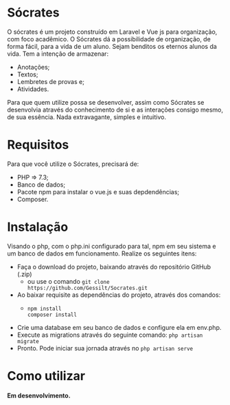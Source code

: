 # Sócrates
O sócrates é um projeto construído em Laravel e Vue js para organização, com foco acadêmico. O Sócrates dá a possibilidade de organização, de forma fácil, para a vida de um aluno. Sejam benditos os eternos alunos da vida. Tem a intenção de armazenar: 
- Anotações; 
- Textos; 
- Lembretes de provas e;
- Atividades.

Para que quem utilize possa se desenvolver, assim como Sócrates se desenvolvia através do conhecimento de si e as interações consigo mesmo, de sua essência. Nada extravagante, simples e intuitivo.

# Requisitos

Para que você utilize o Sócrates, precisará de: 

- PHP => 7.3;
- Banco de dados;
- Pacote npm para instalar o vue.js e suas depdendências;
- Composer. 

# Instalação

Visando o php, com o php.ini configurado para tal, npm em seu sistema e um banco de dados em funcionamento. Realize os seguintes itens: 
- Faça o download do projeto, baixando através do repositório GitHub (.zip)
  - ou use o comando ``` git clone https://github.com/Gessilt/Socrates.git ```
- Ao baixar requisite as dependências do projeto, através dos comandos:
  -  ``` 
     npm install 
     composer install
     ```
- Crie uma database em seu banco de dados e configure ela em env.php. 
- Execute as migrations através do seguinte comando: ``` php artisan migrate ```
- Pronto. Pode iniciar sua jornada através no ``` php artisan serve ```
 
 # Como utilizar
 #### Em desenvolvimento.
